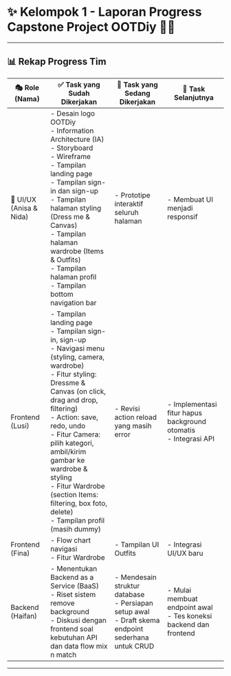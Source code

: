 # ✨ Kelompok 1 - Laporan Progress Capstone Project OOTDiy 👕📱

---

## 📊 Rekap Progress Tim

| 🎭 **Role (Nama)**     | ✅ **Task yang Sudah Dikerjakan**                                                                                                                                                                           | 🔧 **Task yang Sedang Dikerjakan**                                                                                         | 🚀 **Task Selanjutnya**                                                 |
|------------------------|------------------------------------------------------------------------------------------------------------------------------------------------------------------------------------------------------------|-----------------------------------------------------------------------------------------------------------------------------|-------------------------------------------------------------------------|
| 🎨 UI/UX (Anisa & Nida) | - Desain logo OOTDiy  <br> - Information Architecture (IA) <br> - Storyboard <br> - Wireframe <br> - Tampilan landing page <br> - Tampilan sign-in dan sign-up <br> - Tampilan halaman styling (Dress me & Canvas) <br> - Tampilan halaman wardrobe (Items & Outfits) <br> - Tampilan halaman profil <br> - Tampilan bottom navigation bar | - Prototipe interaktif seluruh halaman                                                                                      | - Membuat UI menjadi responsif                                          |
|  Frontend (Lusi)      | - Tampilan landing page <br> - Tampilan sign-in, sign-up <br> - Navigasi menu (styling, camera, wardrobe) <br> - Fitur styling: Dressme & Canvas (on click, drag and drop, filtering) <br> - Action: save, redo, undo <br> - Fitur Camera: pilih kategori, ambil/kirim gambar ke wardrobe & styling <br> - Fitur Wardrobe (section Items: filtering, box foto, delete) <br> - Tampilan profil (masih dummy) | - Revisi action reload yang masih error                                                                                     | - Implementasi fitur hapus background otomatis <br> - Integrasi API     |
|  Frontend (Fina)      | - Flow chart navigasi <br> - Fitur Wardrobe                                                                                                                                                              | - Tampilan UI Outfits                                                                                                       | - Integrasi UI/UX baru                                                 |
|  Backend (Haifan)     | - Menentukan Backend as a Service (BaaS) <br> - Riset sistem remove background <br> - Diskusi dengan frontend soal kebutuhan API dan data flow mix n match                                                | - Mendesain struktur database <br> - Persiapan setup awal <br> - Draft skema endpoint sederhana untuk CRUD                 | - Mulai membuat endpoint awal <br> - Tes koneksi backend dan frontend  |

---


